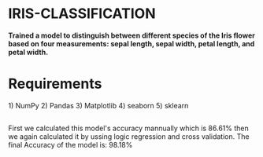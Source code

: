 # IRIS-CLASSIFICATION
**Trained a model to distinguish between different species of the Iris flower based on four measurements: sepal length, sepal width, petal length, and petal width.**

<h1> Requirements </h1>
1) NumPy
2) Pandas
3) Matplotlib
4) seaborn
5) sklearn
<h2> </h2>
First we calculated this model's accuracy mannually which is 86.61% then we again calculated it by ussing logic regression and cross validation. 
The final Accuracy of the model is: 98.18%
